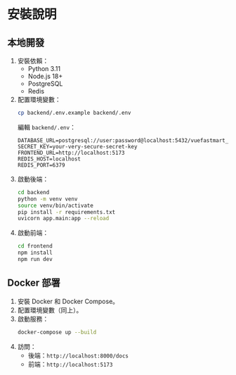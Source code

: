 # 安裝說明

## 本地開發
1. 安裝依賴：
   - Python 3.11
   - Node.js 18+
   - PostgreSQL
   - Redis
2. 配置環境變數：
   ```bash
   cp backend/.env.example backend/.env
   ```
   編輯 `backend/.env`：
   ```env
   DATABASE_URL=postgresql://user:password@localhost:5432/vuefastmart_db
   SECRET_KEY=your-very-secure-secret-key
   FRONTEND_URL=http://localhost:5173
   REDIS_HOST=localhost
   REDIS_PORT=6379
   ```
3. 啟動後端：
   ```bash
   cd backend
   python -m venv venv
   source venv/bin/activate
   pip install -r requirements.txt
   uvicorn app.main:app --reload
   ```
4. 啟動前端：
   ```bash
   cd frontend
   npm install
   npm run dev
   ```

## Docker 部署
1. 安裝 Docker 和 Docker Compose。
2. 配置環境變數（同上）。
3. 啟動服務：
   ```bash
   docker-compose up --build
   ```
4. 訪問：
   - 後端：`http://localhost:8000/docs`
   - 前端：`http://localhost:5173`